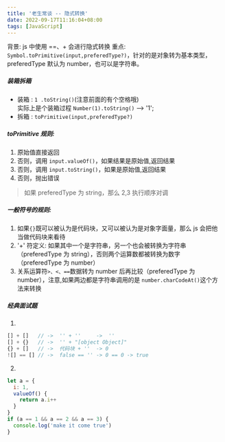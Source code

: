 ```yaml
---
title: '老生常谈 -- 隐式转换'
date: 2022-09-17T11:16:04+08:00
tags: [JavaScript]
---
```


背景: js 中使用 ==、+ 会进行隐式转换
重点: `Symbol.toPrimitive(input,preferedType?)`，针对的是对象转为基本类型，preferedType 默认为 number，也可以是字符串。

##### 装箱拆箱

- 装箱 : `1 .toString()`(注意前面的有个空格哦)  
  实际上是个装箱过程 `Number(1).toString()` --> '1';
- 拆箱 : `toPrimitive(input,preferedType?)`

##### toPrimitive 规则:

1. 原始值直接返回
2. 否则，调用 `input.valueOf()`，如果结果是原始值,返回结果
3. 否则，调用 `input.toString()`，如果是原始值,返回结果
4. 否则，抛出错误

> 如果 preferedType 为 string，那么 2,3 执行顺序对调

##### 一般符号的规则:

1. 如果`{}`既可以被认为是代码块，又可以被认为是对象字面量，那么 js 会把他当做代码块来看待
2. '+' 符定义: 如果其中一个是字符串，另一个也会被转换为字符串（preferedType 为 string），否则两个运算数都被转换为数字（preferedType 为 number）
3. 关系运算符`>、<、==`数据转为 number 后再比较（preferedType 为 number），注意,如果两边都是字符串调用的是 `number.charCodeAt()`这个方法来转换

##### 经典面试题

1.

```js
[] + []   // ->  '' + ''     ->  ''
[] + {}   // ->  '' + "[object Object]"
{} + []   // ->  代码块 + ''  -> 0
![] == [] // ->  false == '' -> 0 == 0 -> true
```

2.

```js
let a = {
  i: 1,
  valueOf() {
    return a.i++
  }
}
if (a == 1 && a == 2 && a == 3) {
  console.log('make it come true')
}
```
